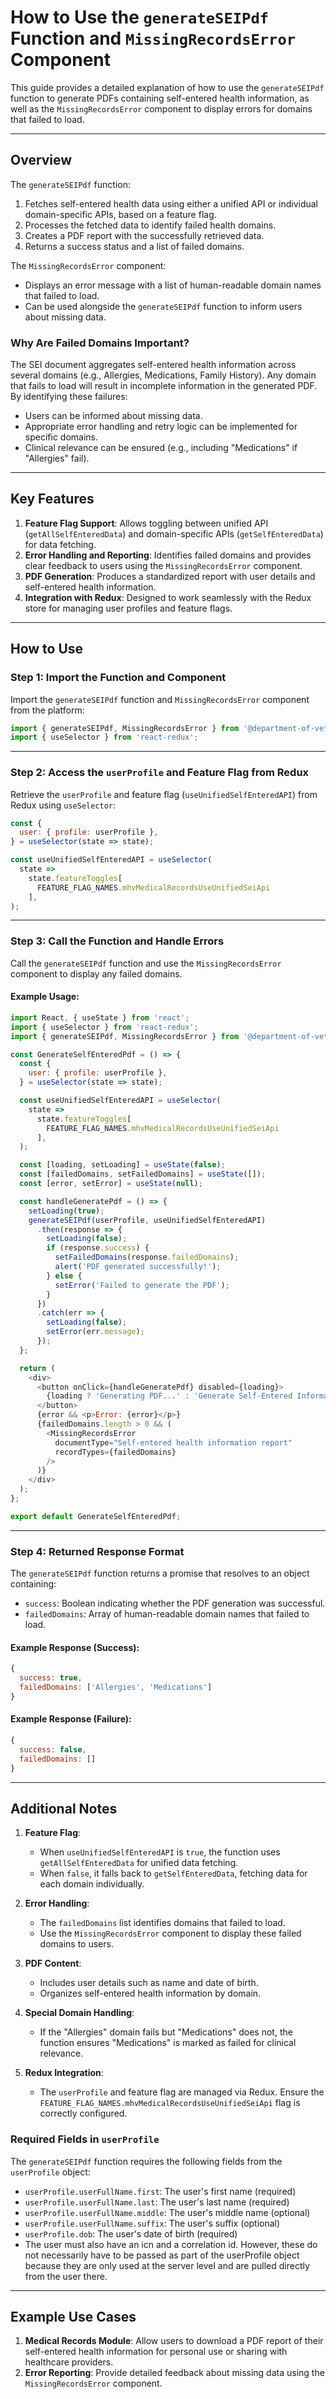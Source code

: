 # How to Use the `generateSEIPdf` Function and `MissingRecordsError` Component

This guide provides a detailed explanation of how to use the `generateSEIPdf` function to generate PDFs containing self-entered health information, as well as the `MissingRecordsError` component to display errors for domains that failed to load.

---

## Overview

The `generateSEIPdf` function:
1. Fetches self-entered health data using either a unified API or individual domain-specific APIs, based on a feature flag.
2. Processes the fetched data to identify failed health domains.
3. Creates a PDF report with the successfully retrieved data.
4. Returns a success status and a list of failed domains.

The `MissingRecordsError` component:
- Displays an error message with a list of human-readable domain names that failed to load.
- Can be used alongside the `generateSEIPdf` function to inform users about missing data.

### Why Are Failed Domains Important?

The SEI document aggregates self-entered health information across several domains (e.g., Allergies, Medications, Family History). Any domain that fails to load will result in incomplete information in the generated PDF. By identifying these failures:
- Users can be informed about missing data.
- Appropriate error handling and retry logic can be implemented for specific domains.
- Clinical relevance can be ensured (e.g., including "Medications" if "Allergies" fail).

---

## Key Features

1. **Feature Flag Support**: Allows toggling between unified API (`getAllSelfEnteredData`) and domain-specific APIs (`getSelfEnteredData`) for data fetching.
2. **Error Handling and Reporting**: Identifies failed domains and provides clear feedback to users using the `MissingRecordsError` component.
3. **PDF Generation**: Produces a standardized report with user details and self-entered health information.
4. **Integration with Redux**: Designed to work seamlessly with the Redux store for managing user profiles and feature flags.

---

## How to Use

### Step 1: Import the Function and Component

Import the `generateSEIPdf` function and `MissingRecordsError` component from the platform:

```javascript
import { generateSEIPdf, MissingRecordsError } from '@department-of-veterans-affairs/mhv/exports';
import { useSelector } from 'react-redux';
```

---

### Step 2: Access the `userProfile` and Feature Flag from Redux

Retrieve the `userProfile` and feature flag (`useUnifiedSelfEnteredAPI`) from Redux using `useSelector`:

```javascript
const {
  user: { profile: userProfile },
} = useSelector(state => state);

const useUnifiedSelfEnteredAPI = useSelector(
  state =>
    state.featureToggles[
      FEATURE_FLAG_NAMES.mhvMedicalRecordsUseUnifiedSeiApi
    ],
);
```

---

### Step 3: Call the Function and Handle Errors

Call the `generateSEIPdf` function and use the `MissingRecordsError` component to display any failed domains.

#### Example Usage:

```javascript
import React, { useState } from 'react';
import { useSelector } from 'react-redux';
import { generateSEIPdf, MissingRecordsError } from '@department-of-veterans-affairs/mhv/exports';

const GenerateSelfEnteredPdf = () => {
  const {
    user: { profile: userProfile },
  } = useSelector(state => state);

  const useUnifiedSelfEnteredAPI = useSelector(
    state =>
      state.featureToggles[
        FEATURE_FLAG_NAMES.mhvMedicalRecordsUseUnifiedSeiApi
      ],
  );

  const [loading, setLoading] = useState(false);
  const [failedDomains, setFailedDomains] = useState([]);
  const [error, setError] = useState(null);

  const handleGeneratePdf = () => {
    setLoading(true);
    generateSEIPdf(userProfile, useUnifiedSelfEnteredAPI)
      .then(response => {
        setLoading(false);
        if (response.success) {
          setFailedDomains(response.failedDomains);
          alert('PDF generated successfully!');
        } else {
          setError('Failed to generate the PDF');
        }
      })
      .catch(err => {
        setLoading(false);
        setError(err.message);
      });
  };

  return (
    <div>
      <button onClick={handleGeneratePdf} disabled={loading}>
        {loading ? 'Generating PDF...' : 'Generate Self-Entered Information PDF'}
      </button>
      {error && <p>Error: {error}</p>}
      {failedDomains.length > 0 && (
        <MissingRecordsError
          documentType="Self-entered health information report"
          recordTypes={failedDomains}
        />
      )}
    </div>
  );
};

export default GenerateSelfEnteredPdf;
```

---

### Step 4: Returned Response Format

The `generateSEIPdf` function returns a promise that resolves to an object containing:
- `success`: Boolean indicating whether the PDF generation was successful.
- `failedDomains`: Array of human-readable domain names that failed to load.

#### Example Response (Success):

```javascript
{
  success: true,
  failedDomains: ['Allergies', 'Medications']
}
```

#### Example Response (Failure):

```javascript
{
  success: false,
  failedDomains: []
}
```

---

## Additional Notes

1. **Feature Flag**: 
   - When `useUnifiedSelfEnteredAPI` is `true`, the function uses `getAllSelfEnteredData` for unified data fetching.
   - When `false`, it falls back to `getSelfEnteredData`, fetching data for each domain individually.

2. **Error Handling**:
   - The `failedDomains` list identifies domains that failed to load.
   - Use the `MissingRecordsError` component to display these failed domains to users.

3. **PDF Content**:
   - Includes user details such as name and date of birth.
   - Organizes self-entered health information by domain.

4. **Special Domain Handling**:
   - If the "Allergies" domain fails but "Medications" does not, the function ensures "Medications" is marked as failed for clinical relevance.

5. **Redux Integration**:
   - The `userProfile` and feature flag are managed via Redux. Ensure the `FEATURE_FLAG_NAMES.mhvMedicalRecordsUseUnifiedSeiApi` flag is correctly configured.

### Required Fields in `userProfile`

The `generateSEIPdf` function requires the following fields from the `userProfile` object:

- `userProfile.userFullName.first`: The user's first name (required)
- `userProfile.userFullName.last`: The user's last name (required)
- `userProfile.userFullName.middle`: The user's middle name (optional)
- `userProfile.userFullName.suffix`: The user's suffix (optional)
- `userProfile.dob`: The user's date of birth (required)
- The user must also have an icn and a correlation id. 
  However, these do not necessarily have to be passed as part of the userProfile object because they are only used at the server level and are pulled directly from the user there. 

---

## Example Use Cases

1. **Medical Records Module**: Allow users to download a PDF report of their self-entered health information for personal use or sharing with healthcare providers.
2. **Error Reporting**: Provide detailed feedback about missing data using the `MissingRecordsError` component.
